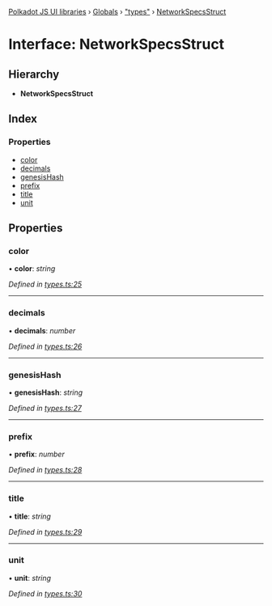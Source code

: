 [Polkadot JS UI libraries](../README.md) › [Globals](../globals.md) › ["types"](../modules/_types_.md) › [NetworkSpecsStruct](_types_.networkspecsstruct.md)

# Interface: NetworkSpecsStruct

## Hierarchy

* **NetworkSpecsStruct**

## Index

### Properties

* [color](_types_.networkspecsstruct.md#color)
* [decimals](_types_.networkspecsstruct.md#decimals)
* [genesisHash](_types_.networkspecsstruct.md#genesishash)
* [prefix](_types_.networkspecsstruct.md#prefix)
* [title](_types_.networkspecsstruct.md#title)
* [unit](_types_.networkspecsstruct.md#unit)

## Properties

###  color

• **color**: *string*

*Defined in [types.ts:25](https://github.com/polkadot-js/ui/blob/44f7e6a4/packages/ui-settings/src/types.ts#L25)*

___

###  decimals

• **decimals**: *number*

*Defined in [types.ts:26](https://github.com/polkadot-js/ui/blob/44f7e6a4/packages/ui-settings/src/types.ts#L26)*

___

###  genesisHash

• **genesisHash**: *string*

*Defined in [types.ts:27](https://github.com/polkadot-js/ui/blob/44f7e6a4/packages/ui-settings/src/types.ts#L27)*

___

###  prefix

• **prefix**: *number*

*Defined in [types.ts:28](https://github.com/polkadot-js/ui/blob/44f7e6a4/packages/ui-settings/src/types.ts#L28)*

___

###  title

• **title**: *string*

*Defined in [types.ts:29](https://github.com/polkadot-js/ui/blob/44f7e6a4/packages/ui-settings/src/types.ts#L29)*

___

###  unit

• **unit**: *string*

*Defined in [types.ts:30](https://github.com/polkadot-js/ui/blob/44f7e6a4/packages/ui-settings/src/types.ts#L30)*
